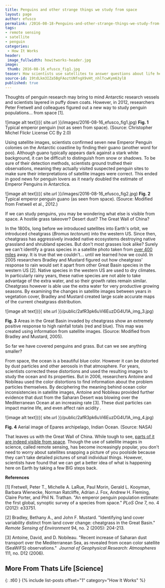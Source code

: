 ```yaml
---
title: Penguins and other strange things we study from space
layout: page
author: efusco
permalink: /2016-08-18-Penguins-and-other-strange-things-we-study-from-space-EFusco/
tags:
- remote sensing
- satellite
- penguin
categories:
 - How It Works
header:
 image_fullwidth: howitworks-header.jpg
image:
 thumb: 2016-08-16_efusco_fig1.jpg
teaser: How scientists use satellites to answer questions about life here on planet Earth.
source-id: 19tdLkm3IZa5BgFAoztUNfngX9vHt_nhlTcwKym63yl8
published: true
---
```

Thoughts of penguin research may bring to mind Antarctic research vessels and scientists layered in puffy down coats. However, in 2012, researchers Peter Fretwell and colleagues figured out a new way to study penguin populations... from space [1].

![image alt text]({{ site.url }}/images/2016-08-16_efusco_fig1.jpg)
**Fig. 1** Typical emperor penguin (not as seen from space). (Source: Christopher Michel Flickr License CC By 2.0)

Using satellite images, scientists confirmed seven new Emperor Penguin colonies on the Antarctic coastline by finding their guano (another word for poo). Although guano typically appears dark against a stark white background, it can be difficult to distinguish from snow or shadows. To be sure of their detection methods, scientists ground truthed their observations, meaning they actually visited suspected penguin sites to make sure their interpretations of satellite images were correct. This ended in good news for penguin lovers as it nearly doubled the estimate of Emperor Penguins in Antarctica.  

![image alt text]({{ site.url }}/images/2016-08-16_efusco_fig2.jpg)
**Fig. 2** Typical emperor penguin guano (as seen from space). (Source: Modified from Fretwell et al., 2012.)

If we can study penguins, you may be wondering what else is visible from space. A hostile grass takeover? Desert dust? The Great Wall of China?

In the 1800s, long before we introduced satellites into Earth's orbit, we introduced cheatgrass (*Bromus tectorum*) into the western US. Since then, cheatgrass has aggressively invaded native ecosystems destroying native grassland and shrubland species. But don't most grasses look alike? Surely we can't identify a grass species in a satellite photo taken from [over 400 miles](http://earthobservatory.nasa.gov/Features/OrbitsCatalog/) away. It is true that we couldn't... until we learned how we could. In 2005 researchers Bradley and Mustard figured out how cheatgrass' response to rain would set it apart from other Great Basin species in the western US [2]. Native species in the western US are used to dry climates. In particularly rainy years, these native species are not able to take advantage of the extra water, and so their growth rates remain similar. Cheatgrass however is able use the extra water for very productive growing seasons. By examining the changes in satellite images between years in vegetation cover, Bradley and Mustard created large scale accurate maps of the current cheatgrass distribution.  

![image alt text]({{ site.url }}/public/2afR3pk6uVi6EuzDG4U1A_img_3.jpg)

**Fig. 3** Areas in the Great Basin invaded by cheatgrass show an extremely positive response to high rainfall totals (red and blue). This map was created using information from satellite images. (Source: Modified from Bradley and Mustard, 2005). 

So far we have covered penguins and grass. But can we see anything smaller? 

From space, the ocean is a beautiful blue color. However it can be distorted by dust particles and other aerosols in that atmosphere. For years, scientists corrected these distortions and used the resulting images to study the ocean and its properties. But in 2006, researchers Antoine and Nobileau used the color distortions to find information about the problem particles themselves. By deciphering the meaning behind ocean color inconsistencies in satellite images, Antoine and Nobileau provided further evidence that dust from the Saharan Desert was blowing over the Mediterranean Ocean at an increasing rate [3]. These dust particles can impact marine life, and even affect rain acidity . 

![image alt text]({{ site.url }}/public/2afR3pk6uVi6EuzDG4U1A_img_4.jpg)

**Fig. 4** Aerial image of Epares archipelago, Indian Ocean. (Source: NASA)

That leaves us with the Great Wall of China. While tough to see, [parts of it are indeed visible from space](http://www.nasa.gov/vision/space/workinginspace/great_wall.html). Though the use of satellite images in science, called remote sensing, has become increasingly popular, you don't need to worry about satellites snapping a picture of you poolside because they can't take detailed pictures of small individual things. However, scientists have found that we can get a better idea of what is happening here on Earth by taking a few BIG steps back. 

 

**References**

[1] Fretwell, Peter T., Michelle A. LaRue, Paul Morin, Gerald L. Kooyman, Barbara Wienecke, Norman Ratcliffe, Adrian J. Fox, Andrew H. Fleming, Claire Porter, and Phil N. Trathan. "An emperor penguin population estimate: the first global, synoptic survey of a species from space." *PLoS One* 7, no. 4 (2012): e33751.

[2] Bradley, Bethany A., and John F. Mustard. "Identifying land cover variability distinct from land cover change: cheatgrass in the Great Basin." *Remote Sensing of Environment* 94, no. 2 (2005): 204-213.

[3] Antoine, David, and D. Nobileau. "Recent increase of Saharan dust transport over the Mediterranean Sea, as revealed from ocean color satellite (SeaWiFS) observations."  *Journal of Geophysical Research:* *Atmospheres* 111, no. D12 (2006).

## More From Thats Life [Science]
{: .t60 }
{% include list-posts offset="1" category="How It Works" %}
